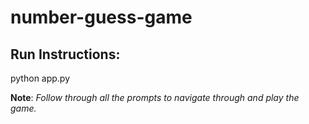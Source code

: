 # number-guess-game

## Run Instructions:

python app.py

**Note**: _Follow through all the prompts to navigate through and play the game._
